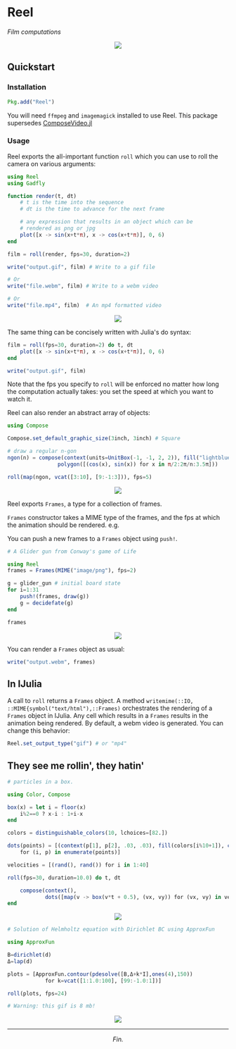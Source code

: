 # Reel

*Film computations*

<p align="center">
    <img src="http://shashi.github.io/.assets/Reel/conway.gif" />
</p>

## Quickstart

### Installation
```julia
Pkg.add("Reel")
```

You will need `ffmpeg` and `imagemagick` installed to use Reel. This package supersedes [ComposeVideo.jl](https://github.com/arnim/ComposeVideo.jl)

### Usage

Reel exports the all-important function `roll` which you can use to roll the camera on various arguments:

```julia
using Reel
using Gadfly

function render(t, dt)
    # t is the time into the sequence
    # dt is the time to advance for the next frame

    # any expression that results in an object which can be
    # rendered as png or jpg
    plot([x -> sin(x+t*π), x -> cos(x+t*π)], 0, 6)
end

film = roll(render, fps=30, duration=2)

write("output.gif", film) # Write to a gif file

# Or
write("file.webm", film) # Write to a webm video

# Or
write("file.mp4", film)  # An mp4 formatted video
```
<p align="center">
    <img src="http://shashi.github.io/.assets/Reel/sincos.gif" />
</p>

The same thing can be concisely written with Julia's do syntax:

```julia
film = roll(fps=30, duration=2) do t, dt
    plot([x -> sin(x+t*π), x -> cos(x+t*π)], 0, 6)
end

write("output.gif", film)
```

Note that the fps you specify to `roll` will be enforced no matter how long the computation actually takes: you set the speed at which you want to watch it.

Reel can also render an abstract array of objects:

```julia
using Compose

Compose.set_default_graphic_size(3inch, 3inch) # Square

# draw a regular n-gon
ngon(n) = compose(context(units=UnitBox(-1, -1, 2, 2)), fill("lightblue"),
                polygon([(cos(x), sin(x)) for x in π/2:2π/n:3.5π]))

roll(map(ngon, vcat([3:10], [9:-1:3])), fps=5)
```

<p align="center">
    <img src="http://shashi.github.io/.assets/Reel/ngon.gif" />
</p>


Reel exports `Frames`, a type for a collection of frames.

`Frames` constructor takes a MIME type of the frames, and the fps at which the animation should be rendered. e.g.

You can push a new frames to a `Frames` object using `push!`.

```julia
# A Glider gun from Conway's game of Life

using Reel
frames = Frames(MIME("image/png"), fps=2)

g = glider_gun # initial board state
for i=1:31
    push!(frames, draw(g))
    g = decidefate(g)
end

frames

```

<p align="center">
    <img src="http://shashi.github.io/.assets/Reel/conway.gif" />
</p>

You can render a `Frames` object as usual:

```julia
write("output.webm", frames)
```

## In IJulia

A call to `roll` returns a `Frames` object. A method `writemime(::IO, ::MIME{symbol("text/html"),::Frames)` orchestrates the rendering of a `Frames` object in IJulia. Any cell which results in a `Frames` results in the animation being rendered. By default, a webm video is generated. You can change this behavior:

```julia
Reel.set_output_type("gif") # or "mp4"
```

## They see me rollin', they hatin'

```julia
# particles in a box.

using Color, Compose

box(x) = let i = floor(x)
    i%2==0 ? x-i : 1+i-x
end

colors = distinguishable_colors(10, lchoices=[82.])

dots(points) = [(context(p[1], p[2], .03, .03), fill(colors[i%10+1]), circle())
    for (i, p) in enumerate(points)]

velocities = [(rand(), rand()) for i in 1:40]

roll(fps=30, duration=10.0) do t, dt

    compose(context(),
            dots([map(v -> box(v*t + 0.5), (vx, vy)) for (vx, vy) in velocities])...)
end

```
<p align="center">
    <img src="http://shashi.github.io/.assets/Reel/balls.gif" />
</p>

```julia
# Solution of Helmholtz equation with Dirichlet BC using ApproxFun

using ApproxFun

B=dirichlet(d)
Δ=lap(d)

plots = [ApproxFun.contour(pdesolve([B,Δ+k*I],ones(4),150))
            for k=vcat([1:1.0:100], [99:-1.0:1])]

roll(plots, fps=24)

# Warning: this gif is 8 mb!
```

<p align="center">
    <img src="http://shashi.github.io/.assets/Reel/helmholtz.gif" />
</p>

---

<p align="center">
    <em>Fin.</em>
</p>
